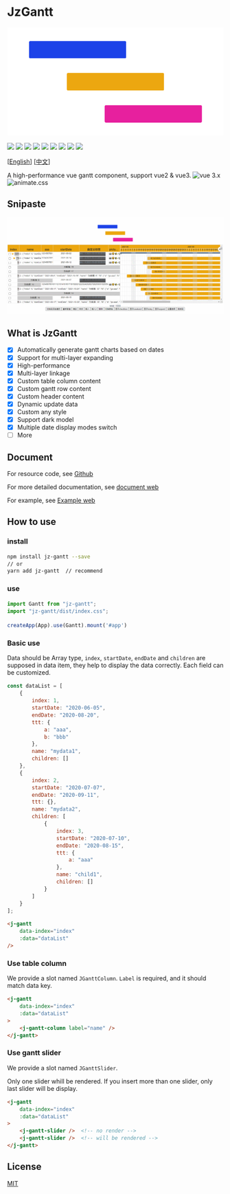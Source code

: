 # JzGantt

![](./src/assets/logo.png)

![](https://shields.io/github/v/release/jeremyjone/jz-gantt?display_name=tag) ![](https://img.shields.io/npm/v/jz-gantt.svg) ![](https://shields.io/github/v/release/jeremyjone/jz-gantt?display_name=tag&include_prereleases&label=lastest)
![](https://badgen.net/npm/dt/jz-gantt) ![](https://img.shields.io/npm/l/jz-gantt.svg) ![](https://shields.io/github/workflow/status/jeremyjone/jz-gantt/%E5%8F%91%E5%B8%83%20Release%20%E5%8C%85) ![](https://shields.io/github/workflow/status/jeremyjone/jz-gantt/%E9%83%A8%E7%BD%B2%E6%96%87%E6%A1%A3%E5%92%8C%20Demo?label=gh-pages)
![](https://img.shields.io/github/stars/jeremyjone/jz-gantt.svg?style=social) ![](https://shields.io/github/forks/jeremyjone/jz-gantt?label=Fork&style=social)

[[English](./README.md)] [[中文](./README_cn.md)]

A high-performance vue gantt component, support vue2 & vue3.
![vue 3.x](https://img.shields.io/badge/vue-3.x-43B984) ![animate.css](https://img.shields.io/badge/animate.css-4.x-9E84E2)

## Snipaste

![Snipaste](./public/screenshots/gantt.gif)

## What is JzGantt

- [x] Automatically generate gantt charts based on dates
- [x] Support for multi-layer expanding
- [x] High-performance
- [x] Multi-layer linkage
- [x] Custom table column content
- [x] Custom gantt row content
- [x] Custom header content
- [x] Dynamic update data
- [x] Custom any style
- [x] Support dark model
- [x] Multiple date display modes switch
- [ ] More

## Document

For resource code, see [Github](http://github.com/jeremyjone/jz-gantt)

For more detailed documentation, see [document web](https://docs.xiaopangying.com/gantt/)

For example, see [Example web](https://docs.xiaopangying.com/gantt-demo/)

## How to use

### install

```bash
npm install jz-gantt --save
// or
yarn add jz-gantt  // recommend
```

### use

```js
import Gantt from "jz-gantt";
import "jz-gantt/dist/index.css";

createApp(App).use(Gantt).mount('#app')
```

### Basic use

Data should be Array type, `index`, `startDate`, `endDate` and `children` are supposed in data item, they help to display the data correctly. Each field can be customized.

```js
const dataList = [
    {
        index: 1,
        startDate: "2020-06-05",
        endDate: "2020-08-20",
        ttt: {
            a: "aaa",
            b: "bbb"
        },
        name: "mydata1",
        children: []
    },
    {
        index: 2,
        startDate: "2020-07-07",
        endDate: "2020-09-11",
        ttt: {},
        name: "mydata2",
        children: [
            {
                index: 3,
                startDate: "2020-07-10",
                endDate: "2020-08-15",
                ttt: {
                    a: "aaa"
                },
                name: "child1",
                children: []
            }
        ]
    }
];
```

```html
<j-gantt
    data-index="index"
    :data="dataList"
/>
```

### Use table column

We provide a slot named `JGanttColumn`. `Label` is required, and it should match data key.

```html
<j-gantt
    data-index="index"
    :data="dataList"
>
    <j-gantt-column label="name" />
</j-gantt>
```

### Use gantt slider

We provide a slot named `JGanttSlider`.

Only one slider whill be rendered. If you insert more than one slider, only last slider will be display.

```html
<j-gantt
    data-index="index"
    :data="dataList"
>
    <j-gantt-slider />  <!-- no render -->
    <j-gantt-slider />  <!-- will be rendered -->
</j-gantt>
```

## License

[MIT](./LICENSE)
